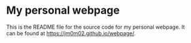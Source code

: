 # My personal webpage

This is the README file for the source code for my personal webpage. It can be found at <https://jm0m02.github.io/webpage/>. 
